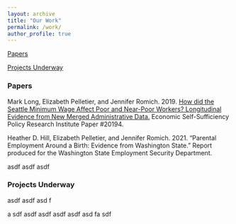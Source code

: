 ```yaml
---
layout: archive
title: "Our Work"
permalink: /work/
author_profile: true
---
```


[Papers](#papers)

[Projects Underway](#projects-underway)

### Papers

Mark Long, Elizabeth Pelletier, and Jennifer Romich. 2019. [How did the Seattle Minimum Wage Affect Poor and Near-Poor Workers? Longitudinal Evidence from New Merged Administrative Data.](https://www.esspri.uci.edu/files/docs/working_papers/ESSPRI%20Working%20Paper%2020194%20Romich.pdf) Economic Self-Sufficiency Policy Research Institute Paper #20194.

Heather D. Hill, Elizabeth Pelletier, and Jennifer Romich. 2021. “Parental Employment Around a Birth: Evidence from Washington State.” Report produced for the Washington State Employment Security Department.



asdf
asdf
asdf


### Projects Underway

asdf
asdf
asd
f

a
sdf
asdf
asdf
asdf
asdf
asd
fa
sdf
